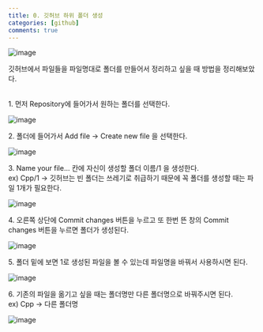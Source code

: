 ```yaml
---
title: 0. 깃허브 하위 폴더 생성
categories: [github]
comments: true
---
```


![image](https://github.com/user-attachments/assets/be0e8203-010d-483e-8cd5-9a20c24d5f10)

깃허브에서 파일들을 파일명대로 폴더를 만들어서 정리하고 싶을 때 방법을 정리해보았다.<br><br>

1\. 먼저 Repository에 들어가서 원하는 폴더를 선택한다.

![image](https://github.com/user-attachments/assets/c364e27a-f640-4be1-9548-fbde3ea095f5)

2\. 폴더에 들어가서 Add file -> Create new file 을 선택한다.

![image](https://github.com/user-attachments/assets/23beb1c0-b47b-43bf-adf8-83b2b837f94b)

3\. Name your file... 칸에 자신이 생성할 폴더 이름/1 을 생성한다.<br>
ex) Cpp/1 -> 깃허브는 빈 폴더는 쓰레기로 취급하기 때문에 꼭 폴더를 생성할 때는 파일 1개가 필요한다.
   
![image](https://github.com/user-attachments/assets/8f1becfd-7052-4422-a533-af8ac56031ab)

4\. 오른쪽 상단에 Commit changes 버튼을 누르고 또 한번 뜬 창의 Commit changes 버튼을 누르면 폴더가 생성된다.

![image](https://github.com/user-attachments/assets/e278b824-30b6-4245-9066-a1b47a5f242f)

5\. 폴더 밑에 보면 1로 생성된 파일을 볼 수 있는데 파일명을 바꿔서 사용하시면 된다.

![image](https://github.com/user-attachments/assets/049c2719-8396-47c6-8245-40ee796399cb)

6\. 기존의 파일을 옮기고 싶을 때는 폴더명만 다른 폴더명으로 바꿔주시면 된다.<br>
ex) Cpp -> 다른 폴더명
   
![image](https://github.com/user-attachments/assets/59a67f15-f657-4e56-a6e5-b4ba2325754e)


